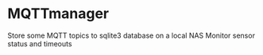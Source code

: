 # MQTTmanager
Store some MQTT topics to sqlite3 database on a local NAS
Monitor sensor status and timeouts
